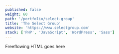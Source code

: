 ```yaml
---
published: false
weight: 60
path: '/portfolio/select-group'
title: 'The Select Group'
website: 'https://www.selectgroup.com'
stack: ['PHP', 'JavaScript', 'WordPress', 'Sass']
---
```


Freeflowing HTML goes here
